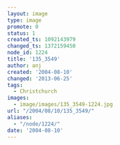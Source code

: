 ```yaml
---
layout: image
type: image
promote: 0
status: 1
created_ts: 1092143979
changed_ts: 1372159450
node_id: 1224
title: '135_3549'
author: anj
created: '2004-08-10'
changed: '2013-06-25'
tags:
  - Christchurch
images:
  - image/images/135_3549-1224.jpg
url: "/2004/08/10/135_3549/"
aliases:
  - "/node/1224/"
date: '2004-08-10'
---
```


